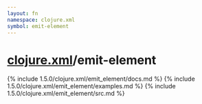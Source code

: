 ```yaml
---
layout: fn
namespace: clojure.xml
symbol: emit-element
---
```


# [clojure.xml](../)/emit-element

{% include 1.5.0/clojure.xml/emit_element/docs.md %}
{% include 1.5.0/clojure.xml/emit_element/examples.md %}
{% include 1.5.0/clojure.xml/emit_element/src.md %}

